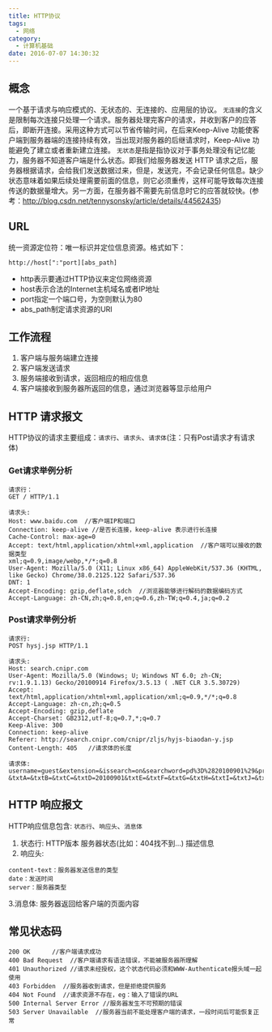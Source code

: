 ```yaml
---
title: HTTP协议
tags:
  - 网络
category:
  - 计算机基础
date: 2016-07-07 14:30:32
---
```



## 概念
一个基于请求与响应模式的、无状态的、无连接的、应用层的协议。
`无连接`的含义是限制每次连接只处理一个请求。服务器处理完客户的请求，并收到客户的应答后，即断开连接。采用这种方式可以节省传输时间，在后来Keep-Alive 功能使客户端到服务器端的连接持续有效，当出现对服务器的后继请求时，Keep-Alive 功能避免了建立或者重新建立连接。
`无状态`是指是指协议对于事务处理没有记忆能力，服务器不知道客户端是什么状态。即我们给服务器发送 HTTP 请求之后，服务器根据请求，会给我们发送数据过来，但是，发送完，不会记录任何信息。缺少状态意味着如果后续处理需要前面的信息，则它必须重传，这样可能导致每次连接传送的数据量增大。另一方面，在服务器不需要先前信息时它的应答就较快。(参考：http://blog.csdn.net/tennysonsky/article/details/44562435)

## URL
统一资源定位符：唯一标识并定位信息资源。格式如下：
``` http
http://host[":"port][abs_path]
```
* http表示要通过HTTP协议来定位网络资源
* host表示合法的Internet主机域名或者IP地址
* port指定一个端口号，为空则默认为80
* abs_path制定请求资源的URI

## 工作流程
1. 客户端与服务端建立连接
2. 客户端发送请求
3. 服务端接收到请求，返回相应的相应信息
4. 客户端接收到服务器所返回的信息，通过浏览器等显示给用户

<!--more-->

## HTTP 请求报文
HTTP协议的请求主要组成：`请求行`、`请求头`、`请求体`(注：只有Post请求才有请求体)

### Get请求举例分析
``` HTTP
请求行：
GET / HTTP/1.1

请求头:
Host: www.baidu.com  //客户端IP和端口
Connection: keep-alive //是否长连接，keep-alive 表示进行长连接
Cache-Control: max-age=0
Accept: text/html,application/xhtml+xml,application  //客户端可以接收的数据类型
xml;q=0.9,image/webp,*/*;q=0.8
User-Agent: Mozilla/5.0 (X11; Linux x86_64) AppleWebKit/537.36 (KHTML, like Gecko) Chrome/38.0.2125.122 Safari/537.36
DNT: 1
Accept-Encoding: gzip,deflate,sdch  //浏览器能够进行解码的数据编码方式
Accept-Language: zh-CN,zh;q=0.8,en;q=0.6,zh-TW;q=0.4,ja;q=0.2
```

### Post请求举例分析
```
请求行:
POST hysj.jsp HTTP/1.1

请求头:
Host: search.cnipr.com
User-Agent: Mozilla/5.0 (Windows; U; Windows NT 6.0; zh-CN; rv:1.9.1.13) Gecko/20100914 Firefox/3.5.13 ( .NET CLR 3.5.30729)
Accept: text/html,application/xhtml+xml,application/xml;q=0.9,*/*;q=0.8
Accept-Language: zh-cn,zh;q=0.5
Accept-Encoding: gzip,deflate
Accept-Charset: GB2312,utf-8;q=0.7,*;q=0.7
Keep-Alive: 300
Connection: keep-alive
Referer: http://search.cnipr.com/cnipr/zljs/hyjs-biaodan-y.jsp
Content-Length: 405   //请求体的长度

请求体:
username=guest&extension=&issearch=on&searchword=pd%3D%2820100901%29&presearchword=&sortfield=RELEVANCE&sRecordNumber=&searchType=0&searchFrom=0&channelid=14%2C15%2C16&searchChannel=14%2C15%2C16&strdb=14&strdb=15&strdb=16&cizi=2&sortcolumn=RELEVANCE&R1=-&txtA=&txtB=&txtC=&txtD=20100901&txtE=&txtF=&txtG=&txtH=&txtI=&txtJ=&txtK=&txtL=&txtM=&txtN=&txtP=&txtQ=&txtR=&txtSearchWord=&Submit=%BC%EC%A1%A1%CB%F7
```
## HTTP 响应报文
HTTP响应信息包含: `状态行`、`响应头`、`消息体`
1. 状态行: HTTP版本 服务器状态(比如：404找不到...) 描述信息
2. 响应头:

```
content-text：服务器发送信息的类型
date：发送时间
server：服务器类型
```
3.消息体: 服务器返回给客户端的页面内容

## 常见状态码
```
200 OK      //客户端请求成功
400 Bad Request  //客户端请求有语法错误，不能被服务器所理解
401 Unauthorized //请求未经授权，这个状态代码必须和WWW-Authenticate报头域一起使用
403 Forbidden  //服务器收到请求，但是拒绝提供服务
404 Not Found  //请求资源不存在，eg：输入了错误的URL
500 Internal Server Error //服务器发生不可预期的错误
503 Server Unavailable  //服务器当前不能处理客户端的请求，一段时间后可能恢复正常
```


